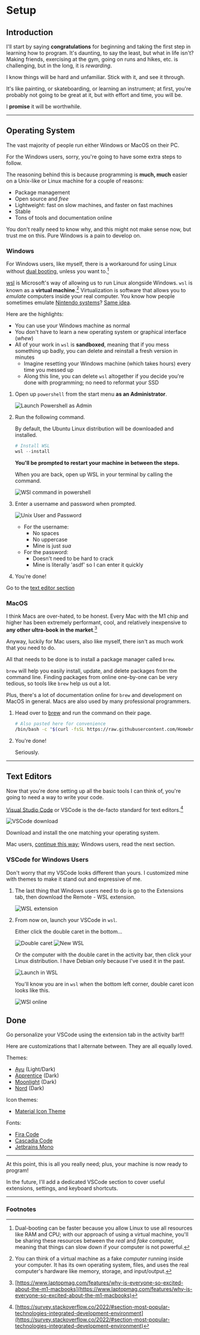 # Setup

## Introduction

I'll start by saying **congratulations** for beginning and taking the first step in learning how to program. It's daunting, to say the least, but what in life isn't? Making friends, exercising at the gym, going on runs and hikes, etc. is challenging, but in the long, it is _rewarding_.

I know things will be hard and unfamiliar. Stick with it, and see it through.

It's like painting, or skateboarding, or learning an instrument; at first, you're probably not going to be great at it, but with effort and time, you will be.

I **promise** it will be worthwhile.

---

## Operating System

The vast majority of people run either Windows or MacOS on their PC.

For the Windows users, sorry, you're going to have some extra steps to follow.

The reasoning behind this is because programming is **much, much** easier on a Unix-like or Linux machine for a couple of reasons:

- Package management
- Open source and _free_
- Lightweight: fast on slow machines, and faster on fast machines
- Stable
- Tons of tools and documentation online

You don't really need to know why, and this might not make sense now, but trust me on this. Pure Windows is a pain to develop on.

### Windows

For Windows users, like myself, there is a workaround for using Linux without [dual booting](https://www.freecodecamp.org/news/how-to-dual-boot-any-linux-distribution-with-windows/), unless you want to.[^1]

[wsl](https://docs.microsoft.com/en-us/windows/wsl/install) is Microsoft's way of allowing us to run Linux alongside Windows. `wsl` is known as a **virtual machine**.[^2] Virtualization is software that allows you to _emulate_ computers inside your real computer. You know how people sometimes emulate [Nintendo systems](https://yuzu-emu.org/)? [Same idea](https://www.reddit.com/r/explainlikeimfive/comments/tnv4ww/comment/i23ifs7/?utm_source=share&utm_medium=web2x&context=3).

Here are the highlights:

- You can use your Windows machine as normal
- You don't have to learn a new operating system or graphical interface (_whew_)
- All of your work in `wsl` is **sandboxed**, meaning that if you mess something up badly, you can delete and reinstall a fresh version in minutes
  - Imagine resetting your Windows machine (which takes hours) every time you messed up
  - Along this line, you can delete `wsl` altogether if you decide you're done with programming; no need to reformat your SSD

1. Open up `powershell` from the start menu **as an Administrator**.

   ![Launch Powershell as Admin](./images/powershell_admin.png)

2. Run the following command.

   By default, the Ubuntu Linux distribution will be downloaded and installed.

   ```powershell
   # Install WSL
   wsl --install
   ```

   **You'll be prompted to restart your machine in between the steps.**

   When you are back, open up WSL in your terminal by calling the command.

   ![WSl command in powershell](./images/run_wsl.png)

3. Enter a username and password when prompted.

   ![Unix User and Password](./images/user_pass.png)

   - For the username:
     - No spaces
     - No uppercase
     - Mine is just _sua_
   - For the password:
     - Doesn't need to be hard to crack
     - Mine is literally 'asdf' so I can enter it quickly

4. You're done!

Go to the [text editor section](#text-editors)

### MacOS

I think Macs are over-hated, to be honest. Every Mac with the M1 chip and higher has been extremely performant, cool, and relatively inexpensive to **any other ultra-book in the market**.[^3]

Anyway, luckily for Mac users, also like myself, there isn't as much work that you need to do.

All that needs to be done is to install a package manager called `brew`.

`brew` will help you easily install, update, and delete packages from the command line. Finding packages from online one-by-one can be very tedious, so tools like `brew` help us out a lot.

Plus, there's a lot of documentation online for `brew` and development on MacOS in general. Macs are also used by many professional programmers.

1. Head over to [brew](https://brew.sh/) and run the command on their page.

   ```bash
   # Also pasted here for convenience
   /bin/bash -c "$(curl -fsSL https://raw.githubusercontent.com/Homebrew/install/HEAD/install.sh)"
   ```

2. You're done!

   Seriously.

---

## Text Editors

Now that you're done setting up all the basic tools I can think of, you're going to need a way to write your code.

[Visual Studio Code](https://code.visualstudio.com/) or VSCode is the de-facto standard for text editors.[^4]

![VSCode download](./images/vscode_download.png)

Download and install the one matching your operating system.

Mac users, [continue this way](#done); Windows users, read the next section.

### VSCode for Windows Users

Don't worry that my VSCode looks different than yours. I customized mine with themes to make it stand out and expressive of me.

1. The last thing that Windows users need to do is go to the Extensions tab, then download the Remote - WSL extension.

   ![WSL extension](./images/wsl_extension.png)

2. From now on, launch your VSCode in `wsl`.

   Either click the double caret in the bottom...

   ![Double caret](./images/double_caret.png)
   ![New WSL](./images/new_wsl.png)

   Or the computer with the double caret in the activity bar, then click your Linux distribution. I have Debian only because I've used it in the past.

   ![Launch in WSL](./images/remote_explorer.png)

   You'll know you are in `wsl` when the bottom left corner, double caret icon looks like this.

   ![WSl online](./images/wsl_online.png)

## Done

Go personalize your VSCode using the extension tab in the activity bar!!!

Here are customizations that I alternate between. They are all equally loved.

Themes:

- [Ayu](https://marketplace.visualstudio.com/items?itemName=teabyii.ayu) (Light/Dark)
- [Apprentice](https://marketplace.visualstudio.com/items?itemName=amariampolskiy.theme-apprentice) (Dark)
- [Moonlight](https://marketplace.visualstudio.com/items?itemName=atomiks.moonlight) (Dark)
- [Nord](https://marketplace.visualstudio.com/items?itemName=arcticicestudio.nord-visual-studio-code) (Dark)

Icon themes:

- [Material Icon Theme](https://marketplace.visualstudio.com/items?itemName=PKief.material-icon-theme)

Fonts:

- [Fira Code](https://github.com/tonsky/FiraCode)
- [Cascadia Code](https://github.com/microsoft/cascadia-code)
- [Jetbrains Mono](https://www.jetbrains.com/lp/mono/)

---

At this point, this is all you really need; plus, your machine is now ready to program!

In the future, I'll add a dedicated VSCode section to cover useful extensions, settings, and keyboard shortcuts.

---

### Footnotes

[^1]: Dual-booting can be faster because you allow Linux to use all resources like RAM and CPU; with our approach of using a virtual machine, you'll be sharing these resources between the _real_ and _fake_ computer, meaning that things can slow down if your computer is not powerful.
[^2]: You can think of a virtual machine as a fake _computer_ running inside your computer. It has its own operating system, files, and uses the real computer's hardware like memory, storage, and input/output.
[^3]: [https://www.laptopmag.com/features/why-is-everyone-so-excited-about-the-m1-macbooks](https://www.laptopmag.com/features/why-is-everyone-so-excited-about-the-m1-macbooks)
[^4]: [https://survey.stackoverflow.co/2022/#section-most-popular-technologies-integrated-development-environment](https://survey.stackoverflow.co/2022/#section-most-popular-technologies-integrated-development-environment)
